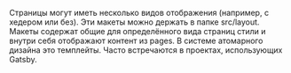 Страницы могут иметь несколько видов отображения (например, с хедером или без). 
Эти макеты можно держать в папке src/layout. Макеты содержат общие для определённого 
вида страниц стили и внутри себя отображают контент из pages. 
В системе атомарного дизайна это темплейты. Часто встречаются в проектах, использующих Gatsby.
